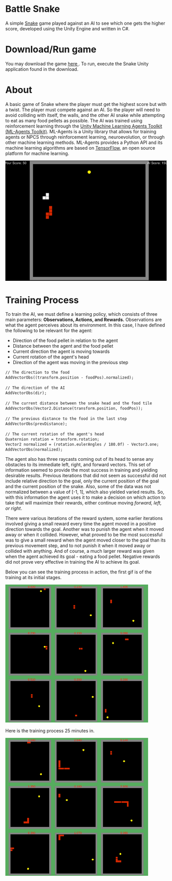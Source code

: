 # Battle Snake
A simple <a href="https://en.wikipedia.org/wiki/Snake_(video_game_genre)">Snake</a> game played against an AI to see which one gets the higher score, developed using the Unity Engine and written in C#.

# Download/Run game
You may download the game <a href=""> here </a>. 
To run, execute the Snake Unity application found in the download.

# About
<p>
A basic game of Snake where the player must get the highest score but with a twist. The player must compete against an AI.
So the player will need to avoid colliding with itself, the walls, and the other AI snake while attempting to eat as many food pellets as possible.
The AI was trained using reinforcement learning through the <a href="https://github.com/Unity-Technologies/ml-agents/tree/0.14.0">Unity Machine Learning Agents Toolkit (ML-Agents Toolkit)</a>.
ML-Agents is a Unity library that allows for training agents or NPCS through reinforcement learning, neuroevolution, or through other machine learning methods. ML-Agents provides a
Python API and its machine learning algorithms are based on <a href="https://www.tensorflow.org/">TensorFlow</a>, an open source platform for machine learning.
</p>

![SnakeDemo GIF](https://github.com/rshen25/battle_snake/blob/master/res/snake_demo.gif)

# Training Process
<p>
To train the AI, we must define a learning policy, which consists of three main parameters: <strong>Observations, Actions, and Rewards.</strong> 
Observations are what the agent perceives about its environment. In this case, I have defined the following to be relevant for the agent:
</p>
<ul>
<li>Direction of the food pellet in relation to the agent</li>
<li>Distance between the agent and the food pellet</li>
<li>Current direction the agent is moving towards</li>
<li>Current rotation of the agent's head</li>
<li>Direction of the agent was moving in the previous step</li>
</ul>

```
// The direction to the food
AddVectorObs((transform.position - foodPos).normalized);

// The direction of the AI
AddVectorObs(dir);

// The current distance between the snake head and the food tile 
AddVectorObs(Vector2.Distance(transform.position, foodPos));

// The previous distance to the food in the last step
AddVectorObs(prevDistance);

// The current rotation of the agent's head
Quaternion rotation = transform.rotation;
Vector2 normalized = (rotation.eulerAngles / 180.0f) - Vector3.one;
AddVectorObs(normalized);
```

<p>
The agent also has three raycasts coming out of its head to sense any obstacles to its immediate left, right, and forward vectors. This set of information seemed to provide the most success
in training and yielding desirable results. Previous iterations that did not seem as successful did not include relative direction to the goal, only the current position of the goal and the
current position of the snake. Also, some of the data was not normalized between a value of [-1, 1], which also yielded varied results. So, with this information the agent uses it to make a 
decision on which action to take that will maximize their rewards, either continue moving <em>forward, left, or right</em>. 
</p>

<p>
There were various iterations of the reward system, some earlier iterations involved giving a small reward every time the agent moved in a positive direction towards the goal. Another was to
punish the agent when it moved away or when it collided. However, what proved to be the most successful was to give a small reward when the agent moved closer to the goal than its previous 
movement step, and to not punish it when it moved away or collided with anything. And of course, a much larger reward was given when the agent achieved its goal - eating a food pellet. 
Negative rewards did not prove very effective in training the AI to achieve its goal. 
</p>
Below you can see the training process in action, the first gif is of the training at its initial stages.

![SnakeTrainingEarly GIF](https://github.com/rshen25/battle_snake/blob/master/res/snake_early_training_demo.gif)

Here is the training process 25 minutes in.

![SnakeTrainingLate GIF](https://raw.githubusercontent.com/rshen25/battle_snake/master/res/snake_20m_training_demo.gif)

